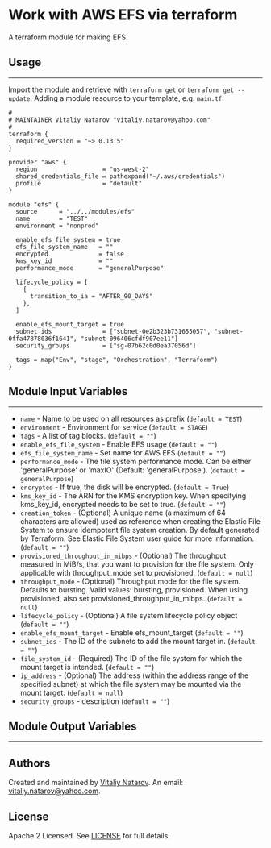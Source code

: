 # Work with AWS EFS via terraform

A terraform module for making EFS.


## Usage
----------------------
Import the module and retrieve with ```terraform get``` or ```terraform get --update```. Adding a module resource to your template, e.g. `main.tf`:

```
#
# MAINTAINER Vitaliy Natarov "vitaliy.natarov@yahoo.com"
#
terraform {
  required_version = "~> 0.13.5"
}

provider "aws" {
  region                  = "us-west-2"
  shared_credentials_file = pathexpand("~/.aws/credentials")
  profile                 = "default"
}

module "efs" {
  source      = "../../modules/efs"
  name        = "TEST"
  environment = "nonprod"

  enable_efs_file_system = true
  efs_file_system_name   = ""
  encrypted              = false
  kms_key_id             = ""
  performance_mode       = "generalPurpose"

  lifecycle_policy = [
    {
      transition_to_ia = "AFTER_90_DAYS"
    },
  ]

  enable_efs_mount_target = true
  subnet_ids              = ["subnet-0e2b323b731655057", "subnet-0ffa47878036f1641", "subnet-096406cfdf907ee11"]
  security_groups         = ["sg-07b62c0d0ea37056d"]

  tags = map("Env", "stage", "Orchestration", "Terraform")
}
```

## Module Input Variables
----------------------
- `name` - Name to be used on all resources as prefix (`default = TEST`)
- `environment` - Environment for service (`default = STAGE`)
- `tags` - A list of tag blocks. (`default = ""`)
- `enable_efs_file_system` - Enable EFS usage (`default = ""`)
- `efs_file_system_name` - Set name for AWS EFS (`default = ""`)
- `performance_mode` - The file system performance mode. Can be either 'generalPurpose' or 'maxIO' (Default: 'generalPurpose'). (`default = generalPurpose`)
- `encrypted` - If true, the disk will be encrypted. (`default = True`)
- `kms_key_id` - The ARN for the KMS encryption key. When specifying kms_key_id, encrypted needs to be set to true. (`default = ""`)
- `creation_token` - (Optional) A unique name (a maximum of 64 characters are allowed) used as reference when creating the Elastic File System to ensure idempotent file system creation. By default generated by Terraform. See Elastic File System user guide for more information. (`default = ""`)
- `provisioned_throughput_in_mibps` - (Optional) The throughput, measured in MiB/s, that you want to provision for the file system. Only applicable with throughput_mode set to provisioned. (`default = null`)
- `throughput_mode` - (Optional) Throughput mode for the file system. Defaults to bursting. Valid values: bursting, provisioned. When using provisioned, also set provisioned_throughput_in_mibps. (`default = null`)
- `lifecycle_policy` - (Optional) A file system lifecycle policy object (`default = ""`)
- `enable_efs_mount_target` - Enable efs_mount_target (`default = ""`)
- `subnet_ids` - The ID of the subnets to add the mount target in. (`default = ""`)
- `file_system_id` - (Required) The ID of the file system for which the mount target is intended. (`default = ""`)
- `ip_address` - (Optional) The address (within the address range of the specified subnet) at which the file system may be mounted via the mount target. (`default = null`)
- `security_groups` - description (`default = ""`)

## Module Output Variables
----------------------


## Authors

Created and maintained by [Vitaliy Natarov](https://github.com/SebastianUA). An email: [vitaliy.natarov@yahoo.com](vitaliy.natarov@yahoo.com).

## License

Apache 2 Licensed. See [LICENSE](https://github.com/SebastianUA/terraform/blob/master/LICENSE) for full details.
